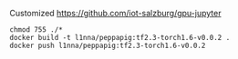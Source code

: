 Customized https://github.com/iot-salzburg/gpu-jupyter

```
chmod 755 ./*
docker build -t l1nna/peppapig:tf2.3-torch1.6-v0.0.2 .
docker push l1nna/peppapig:tf2.3-torch1.6-v0.0.2
```
